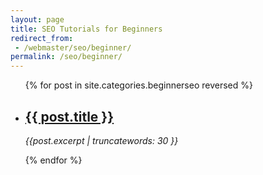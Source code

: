 ```yaml
---
layout: page
title: SEO Tutorials for Beginners
redirect_from:
 - /webmaster/seo/beginner/
permalink: /seo/beginner/
---
```

<ul class="post-list">
	{% for post in site.categories.beginnerseo reversed %}
      <li>	
        <h2>
         <a class="post-link" href="{{ post.url | prepend: site.baseurl }}">{{ post.title }}</a>   
        </h2>
		<p><i>{{post.excerpt | truncatewords: 30 }}</i></p>
      </li>
    {% endfor %}
  </ul>

